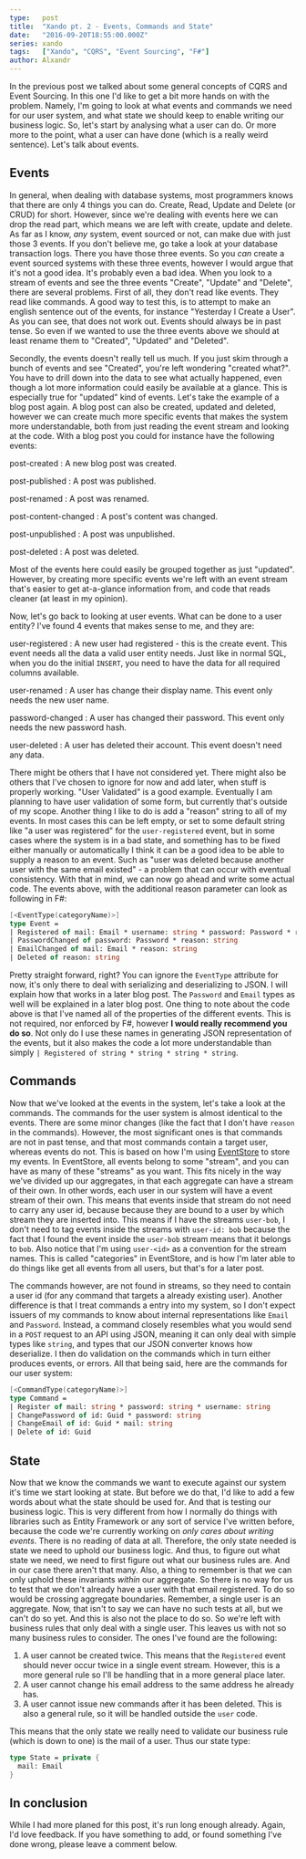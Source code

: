 ```yaml
---
type:   post
title:  "Xando pt. 2 - Events, Commands and State"
date:   "2016-09-20T18:55:00.000Z"
series: xando
tags:   ["Xando", "CQRS", "Event Sourcing", "F#"]
author: Alxandr
---
```


In the previous post we talked about some general concepts of CQRS and Event Sourcing. In this one I'd like to get a bit more hands on with the problem. Namely, I'm going to look at what events and commands we need for our user system, and what state we should keep to enable writing our business logic. So, let's start by analysing what a user can do. Or more more to the point, what a user can have done (which is a really weird sentence). Let's talk about events.

## Events
In general, when dealing with database systems, most programmers knows that there are only 4 things you can do. Create, Read, Update and Delete (or CRUD) for short. However, since we're dealing with events here we can drop the read part, which means we are left with create, update and delete. As far as I know, *any* system, event sourced or not, can make due with just those 3 events. If you don't believe me, go take a look at your database transaction logs. There you have those three events. So you *can* create a event sourced systems with these three events, however I would argue that it's not a good idea. It's probably even a bad idea. When you look to a stream of events and see the three events "Create", "Update" and "Delete", there are several problems. First of all, they don't read like events. They read like commands. A good way to test this, is to attempt to make an english sentence out of the events, for instance "Yesterday I Create a User". As you can see, that does not work out. Events should always be in past tense. So even if we wanted to use the three events above we should at least rename them to "Created", "Updated" and "Deleted".

Secondly, the events doesn't really tell us much. If you just skim through a bunch of events and see "Created", you're left wondering "created what?". You have to drill down into the data to see what actually happened, even though a lot more information could easily be available at a glance. This is especially true for "updated" kind of events. Let's take the example of a blog post again. A blog post can also be created, updated and deleted, however we can create much more specific events that makes the system more understandable, both from just reading the event stream and looking at the code. With a blog post you could for instance have the following events:

post-created
: A new blog post was created.

post-published
: A post was published.

post-renamed
: A post was renamed.

post-content-changed
: A post's content was changed.

post-unpublished
: A post was unpublished.

post-deleted
: A post was deleted.

Most of the events here could easily be grouped together as just "updated". However, by creating more specific events we're left with an event stream that's easier to get at-a-glance information from, and code that reads cleaner (at least in my opinion).

Now, let's go back to looking at user events. What can be done to a user entity? I've found 4 events that makes sense to me, and they are:

user-registered
: A new user had registered - this is the create event. This event needs all the data a valid user entity needs. Just like in normal SQL, when you do the initial `INSERT`, you need to have the data for all required columns available.

user-renamed
: A user has change their display name. This event only needs the new user name.

password-changed
: A user has changed their password. This event only needs the new password hash.

user-deleted
: A user has deleted their account. This event doesn't need any data.

There might be others that I have not considered yet. There might also be others that I've chosen to ignore for now and add later, when stuff is properly working. "User Validated" is a good example. Eventually I am planning to have user validation of some form, but currently that's outside of my scope. Another thing I like to do is add a "reason" string to all of my events. In most cases this can be left empty, or set to some default string like "a user was registered" for the `user-registered` event, but in some cases where the system is in a bad state, and something has to be fixed either manually or automatically I think it can be a good idea to be able to supply a reason to an event. Such as "user was deleted because another user with the same email existed" - a problem that can occur with eventual consistency. With that in mind, we can now go ahead and write some actual code. The events above, with the additional reason parameter can look as following in F#:

```fsharp
[<EventType(categoryName)>]
type Event =
| Registered of mail: Email * username: string * password: Password * reason: string
| PasswordChanged of password: Password * reason: string
| EmailChanged of mail: Email * reason: string
| Deleted of reason: string
```

Pretty straight forward, right? You can ignore the `EventType` attribute for now, it's only there to deal with serializing and deserializing to JSON. I will explain how that works in a later blog post. The `Password` and `Email` types as well will be explained in a later blog post. One thing to note about the code above is that I've named all of the properties of the different events. This is not required, nor enforced by F#, however **I would really recommend you do so**. Not only do I use these names in generating JSON representation of the events, but it also makes the code a lot more understandable than simply `| Registered of string * string * string * string`.

## Commands
Now that we've looked at the events in the system, let's take a look at the commands. The commands for the user system is almost identical to the events. There are some minor changes (like the fact that I don't have `reason` in the commands). However, the most significant ones is that commands are not in past tense, and that most commands contain a target user, whereas events do not. This is based on how I'm using [EventStore][eventstore] to store my events. In EventStore, all events belong to some "stream", and you can have as many of these "streams" as you want. This fits nicely in the way we've divided up our aggregates, in that each aggregate can have a stream of their own. In other words, each user in our system will have a event stream of their own. This means that events inside that stream do not need to carry any user id, because because they are bound to a user by which stream they are inserted into. This means if I have the streams `user-bob`, I don't need to tag events inside the streams with `user-id: bob` because the fact that I found the event inside the `user-bob` stream means that it belongs to `bob`. Also notice that I'm using `user-<id>` as a convention for the stream names. This is called "categories" in EventStore, and is how I'm later able to do things like get all events from all users, but that's for a later post.

The commands however, are not found in streams, so they need to contain a user id (for any command that targets a already existing user). Another difference is that I treat commands a entry into my system, so I don't expect issuers of my commands to know about internal representations like `Email` and `Password`. Instead, a command closely resembles what you would send in a `POST` request to an API using JSON, meaning it can only deal with simple types like `string`, and types that our JSON converter knows how deserialize. I then do validation on the commands which in turn either produces events, or errors. All that being said, here are the commands for our user system:

```fsharp
[<CommandType(categoryName)>]
type Command =
| Register of mail: string * password: string * username: string
| ChangePassword of id: Guid * password: string
| ChangeEmail of id: Guid * mail: string
| Delete of id: Guid
```

## State
Now that we know the commands we want to execute against our system it's time we start looking at state. But before we do that, I'd like to add a few words about what the state should be used for. And that is testing our business logic. This is very different from how I normally do things with libraries such as Entity Framework or any sort of service I've written before, because the code we're currently working on *only cares about writing events*. There is no reading of data at all. Therefore, the only state needed is state we need to uphold our business logic. And thus, to figure out what state we need, we need to first figure out what our business rules are. And in our case there aren't that many. Also, a thing to remember is that we can only uphold these invariants *within* our aggregate. So there is no way for us to test that we don't already have a user with that email registered. To do so would be crossing aggregate boundaries. Remember, a single user is an aggregate. Now, that isn't to say we can have no such tests at all, but we can't do so yet. And this is also not the place to do so. So we're left with business rules that only deal with a single user. This leaves us with not so many business rules to consider. The ones I've found are the following:

1. A user cannot be created twice. This means that the `Registered` event should never occur twice in a single event stream. However, this is a more general rule so I'll be handling that in a more general place later.
2. A user cannot change his email address to the same address he already has.
3. A user cannot issue new commands after it has been deleted. This is also a general rule, so it will be handled outside the `user` code.

This means that the only state we really need to validate our business rule (which is down to one) is the mail of a user. Thus our state type:

```fsharp
type State = private {
  mail: Email
}
```

## In conclusion
While I had more planed for this post, it's run long enough already. Again, I'd love feedback. If you have something to add, or found something I've done wrong, please leave a comment below.

[eventstore]: https://geteventstore.com
